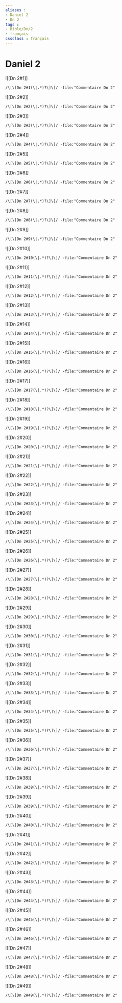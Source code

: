 ```yaml
---
aliases : 
- Daniel 2
- Dn 2
tags : 
- Bible/Dn/2
- français
cssclass : français
---
```


# Daniel 2

![[Dn 2#1]]

```query
/\[\[Dn 2#1(\|.*)?\]\]/ -file:"Commentaire Dn 2"
```

![[Dn 2#2]]

```query
/\[\[Dn 2#2(\|.*)?\]\]/ -file:"Commentaire Dn 2"
```

![[Dn 2#3]]

```query
/\[\[Dn 2#3(\|.*)?\]\]/ -file:"Commentaire Dn 2"
```

![[Dn 2#4]]

```query
/\[\[Dn 2#4(\|.*)?\]\]/ -file:"Commentaire Dn 2"
```

![[Dn 2#5]]

```query
/\[\[Dn 2#5(\|.*)?\]\]/ -file:"Commentaire Dn 2"
```

![[Dn 2#6]]

```query
/\[\[Dn 2#6(\|.*)?\]\]/ -file:"Commentaire Dn 2"
```

![[Dn 2#7]]

```query
/\[\[Dn 2#7(\|.*)?\]\]/ -file:"Commentaire Dn 2"
```

![[Dn 2#8]]

```query
/\[\[Dn 2#8(\|.*)?\]\]/ -file:"Commentaire Dn 2"
```

![[Dn 2#9]]

```query
/\[\[Dn 2#9(\|.*)?\]\]/ -file:"Commentaire Dn 2"
```

![[Dn 2#10]]

```query
/\[\[Dn 2#10(\|.*)?\]\]/ -file:"Commentaire Dn 2"
```

![[Dn 2#11]]

```query
/\[\[Dn 2#11(\|.*)?\]\]/ -file:"Commentaire Dn 2"
```

![[Dn 2#12]]

```query
/\[\[Dn 2#12(\|.*)?\]\]/ -file:"Commentaire Dn 2"
```

![[Dn 2#13]]

```query
/\[\[Dn 2#13(\|.*)?\]\]/ -file:"Commentaire Dn 2"
```

![[Dn 2#14]]

```query
/\[\[Dn 2#14(\|.*)?\]\]/ -file:"Commentaire Dn 2"
```

![[Dn 2#15]]

```query
/\[\[Dn 2#15(\|.*)?\]\]/ -file:"Commentaire Dn 2"
```

![[Dn 2#16]]

```query
/\[\[Dn 2#16(\|.*)?\]\]/ -file:"Commentaire Dn 2"
```

![[Dn 2#17]]

```query
/\[\[Dn 2#17(\|.*)?\]\]/ -file:"Commentaire Dn 2"
```

![[Dn 2#18]]

```query
/\[\[Dn 2#18(\|.*)?\]\]/ -file:"Commentaire Dn 2"
```

![[Dn 2#19]]

```query
/\[\[Dn 2#19(\|.*)?\]\]/ -file:"Commentaire Dn 2"
```

![[Dn 2#20]]

```query
/\[\[Dn 2#20(\|.*)?\]\]/ -file:"Commentaire Dn 2"
```

![[Dn 2#21]]

```query
/\[\[Dn 2#21(\|.*)?\]\]/ -file:"Commentaire Dn 2"
```

![[Dn 2#22]]

```query
/\[\[Dn 2#22(\|.*)?\]\]/ -file:"Commentaire Dn 2"
```

![[Dn 2#23]]

```query
/\[\[Dn 2#23(\|.*)?\]\]/ -file:"Commentaire Dn 2"
```

![[Dn 2#24]]

```query
/\[\[Dn 2#24(\|.*)?\]\]/ -file:"Commentaire Dn 2"
```

![[Dn 2#25]]

```query
/\[\[Dn 2#25(\|.*)?\]\]/ -file:"Commentaire Dn 2"
```

![[Dn 2#26]]

```query
/\[\[Dn 2#26(\|.*)?\]\]/ -file:"Commentaire Dn 2"
```

![[Dn 2#27]]

```query
/\[\[Dn 2#27(\|.*)?\]\]/ -file:"Commentaire Dn 2"
```

![[Dn 2#28]]

```query
/\[\[Dn 2#28(\|.*)?\]\]/ -file:"Commentaire Dn 2"
```

![[Dn 2#29]]

```query
/\[\[Dn 2#29(\|.*)?\]\]/ -file:"Commentaire Dn 2"
```

![[Dn 2#30]]

```query
/\[\[Dn 2#30(\|.*)?\]\]/ -file:"Commentaire Dn 2"
```

![[Dn 2#31]]

```query
/\[\[Dn 2#31(\|.*)?\]\]/ -file:"Commentaire Dn 2"
```

![[Dn 2#32]]

```query
/\[\[Dn 2#32(\|.*)?\]\]/ -file:"Commentaire Dn 2"
```

![[Dn 2#33]]

```query
/\[\[Dn 2#33(\|.*)?\]\]/ -file:"Commentaire Dn 2"
```

![[Dn 2#34]]

```query
/\[\[Dn 2#34(\|.*)?\]\]/ -file:"Commentaire Dn 2"
```

![[Dn 2#35]]

```query
/\[\[Dn 2#35(\|.*)?\]\]/ -file:"Commentaire Dn 2"
```

![[Dn 2#36]]

```query
/\[\[Dn 2#36(\|.*)?\]\]/ -file:"Commentaire Dn 2"
```

![[Dn 2#37]]

```query
/\[\[Dn 2#37(\|.*)?\]\]/ -file:"Commentaire Dn 2"
```

![[Dn 2#38]]

```query
/\[\[Dn 2#38(\|.*)?\]\]/ -file:"Commentaire Dn 2"
```

![[Dn 2#39]]

```query
/\[\[Dn 2#39(\|.*)?\]\]/ -file:"Commentaire Dn 2"
```

![[Dn 2#40]]

```query
/\[\[Dn 2#40(\|.*)?\]\]/ -file:"Commentaire Dn 2"
```

![[Dn 2#41]]

```query
/\[\[Dn 2#41(\|.*)?\]\]/ -file:"Commentaire Dn 2"
```

![[Dn 2#42]]

```query
/\[\[Dn 2#42(\|.*)?\]\]/ -file:"Commentaire Dn 2"
```

![[Dn 2#43]]

```query
/\[\[Dn 2#43(\|.*)?\]\]/ -file:"Commentaire Dn 2"
```

![[Dn 2#44]]

```query
/\[\[Dn 2#44(\|.*)?\]\]/ -file:"Commentaire Dn 2"
```

![[Dn 2#45]]

```query
/\[\[Dn 2#45(\|.*)?\]\]/ -file:"Commentaire Dn 2"
```

![[Dn 2#46]]

```query
/\[\[Dn 2#46(\|.*)?\]\]/ -file:"Commentaire Dn 2"
```

![[Dn 2#47]]

```query
/\[\[Dn 2#47(\|.*)?\]\]/ -file:"Commentaire Dn 2"
```

![[Dn 2#48]]

```query
/\[\[Dn 2#48(\|.*)?\]\]/ -file:"Commentaire Dn 2"
```

![[Dn 2#49]]

```query
/\[\[Dn 2#49(\|.*)?\]\]/ -file:"Commentaire Dn 2"
```

